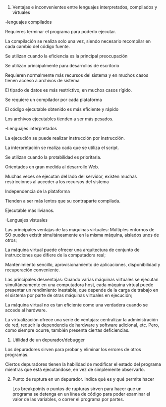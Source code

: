 1. Ventajas e inconvenientes entre lenguajes interpretados, compilados y virtuales

-lenguajes compilados

Requieres terminar el programa para poderlo ejecutar.

La compilación se realiza solo una vez, siendo necesario recompilar en cada cambio del código fuente.

Se utilizan cuando la eficiencia es la principal preocupación

Se utilizan principalmente para desarrollos de escritorio

Requieren normalmente más recursos del sistema y en muchos casos tienen acceso a archivos de sistema 

El tipado de datos es más restrictivo, en muchos casos rígido.

Se requiere un compilador por cada plataforma 

El código ejecutable obtenido es más eficiente y rápido

Los archivos ejecutables tienden a ser más pesados.

-Lenguajes interpretados

La ejecución se puede realizar instrucción por instrucción.

La interpretación se realiza cada que se utiliza el script.

Se utilizan cuando la protabilidad es prioritaria.

Orientados en gran medida al desarrollo Web.

Muchas veces se ejecutan del lado del servidor, existen muchas restricciones al acceder a los recursos del sistema

Independencia de la plataforma

Tienden a ser más lentos que su contraparte compilada.

Ejecutable más livianos.

-Lenguajes vistuales

Las principales ventajas de las máquinas virtuales:
Múltiples entornos de SO pueden existir simultáneamente en la misma máquina, aislados unos de otros;

La máquina virtual puede ofrecer una arquitectura de conjunto de instrucciones que difiere de la computadora real;

Mantenimiento sencillo, aprovisionamiento de aplicaciones, disponibilidad y recuperación conveniente.

Las principales desventajas:
Cuando varias máquinas virtuales se ejecutan simultáneamente en una computadora host, cada máquina virtual puede presentar un rendimiento inestable, que depende de la carga de trabajo en el sistema por parte de otras máquinas virtuales en ejecución;

La máquina virtual no es tan eficiente como una verdadera cuando se accede al hardware.

La virtualización ofrece una serie de ventajas: centralizar la administración de red, reducir la dependencia de hardware y software adicional, etc. Pero, como siempre ocurre, también presenta ciertas deficiencias.

1. Utilidad de un depurador/debugger

Los depuradores sirven para probar y eliminar los errores de otros programas.

 Ciertos depuradores tienen la habilidad de modificar el estado del programa mientras que está ejecutandose, en vez de simplemente observarlo.


2. Punto de ruptura en un depurador. Indica qué es y qué permite hacer 

 
   Los breakpoints o puntos de rupturas sirven para hacer que un programa se detenga en un línea de código para poder examinar el valor de las variables, o correr el programa por partes.

